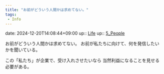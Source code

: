 ```yaml
---
title: "お前がどういう人間かは求めてない。"
tags:
 - Info
---
```


date: 2024-12-20T14:08:44+09:00
up:: [Life](Bar/Novel/Chaos/Life.md)
up:: [5_People](Bar/Novel/Nacaria/5_People.md)

お前がどういう人間かは求めてない。
お前が私たちに向けて、何を発信したいかを聞いている。

この「私たち」が企業で、受け入れさせたいなら
当然利益になることを見せる必要がある。